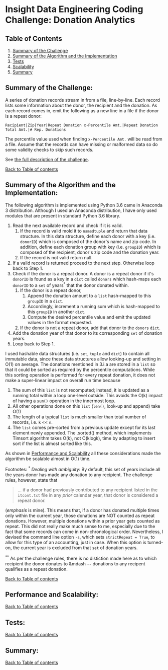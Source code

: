 # Insight Data Engineering Coding Challenge: Donation Analytics

## Table of Contents
1. [Summary of the Challenge](README.md#summary-of-the-challenge)
1. [Summary of the Algorithm and the Implementation](README.md#summary-of-the-algorithm-and-the-implementation)
1. [Tests](README.md#tests)
1. [Scalability](README.md#scalability)
1. [Summary](README.md#summary)

## Summary of the Challenge:
A series of donation records stream in from a file, line-by-line. 
Each record lists some information about the donor, the recipient and the donation. 
As each record comes in, emit the following as a new line in a file if the donor is a repeat donor: 

    Recipient|Zip|Year|Repeat Donation x-Percentile Amt.|Repeat Donation Total Amt.|# Rep. Donations 

The percentile value used when finding `x-Percentile Amt.` will be read from a file. 
Assume that the records can have missing or malformed data so do some validity checks to skip such 
records.

See [the full description of the challenge](https://github.com/InsightDataScience/donation-analytics/blob/master/README.md).

[Back to Table of contents](README.md#table-of-contents)


## Summary of the Algorithm and the Implementation:
The following algorithm is implemented using Python 3.6 came in Anaconda 3 distribution. 
Although I used an Anaconda distribution, I have only used modules that are present in standard 
Python 3.6 library.

1. Read the next available record and check if it is valid.
   1. If the record is valid mold it to `namedtuple` and return that data structure. 
      In this data structure, define each donor with a key (i.e. `donorID`) which is composed of 
      the donor's name and zip code.
      In addition, define each donation group with key (i.e. `groupID`) which is composed of the 
      recipient, donor's zip code and the donation year.
   1. If the record is not valid return null.
1. If a valid record is returned proceed to the next step. Otherwise loop back to Step 1.
1. Check if the donor is a repeat donor.
   A donor is a repeat donor if it's `donorID` is found as a key in  a `dict` called `donors` which 
   hash-maps each `donorID` to a `set` of years<sup>\*</sup> that the donor donated within.
   1. If the donor is a repeat donor, 
      1. Append the donation amount to a `list` hash-mapped to this `groupID` in a `dict`.
      1. Accordingly, increment a running sum which is hash-mapped to this `groupID` in another `dict`. 
      1. Compute the desired percentile value and emit the updated values in the format requested.
   1. If the donor is not a repeat donor, add that donor to the `donors` `dict`.
1. Add the donation year of that donor to its corresponding `set` of donation years.
1. Loop back to Step 1.

I used hashable data structures (i.e. `set`, `tuple` and `dict`) to contain all immutable data, since 
these data structures allow looking-up and setting in O(1) on average.
The donations mentioned in 3.i.a are stored in a `list` so that it could be sorted as required by the
percentile computations.
While this sorting operation is performed for every repeat donation, it does not make a super-linear 
impact on overall run time because
1. The sum of this `list` is not recomputed; instead, it is updated as a running total within a loop
   one-level outside.
   This avoids the O(k) impact of having a `sum()` operation in the innermost loop.
1. All other operations done on this `list` (`len()`, look-up and append) take O(1)   
1. The length of a typical `list` is much smaller than total number of records, i.e. `k` << `n`.
1. The `list` comes pre-sorted from a previous update except for its last element newly appended.
   The .sorted() method, which implements Timsort algorithm takes O(k), not O(klogk), time by adapting
   to insert sort if the list is almost sorted like this. 

As shown in [Performance and Scalability](Readme.md#performance-and-scalability) all these 
considerations made the algorithm be scalable almost in O(1) time. 

Footnotes:
<sup>\*</sup>  *Dealing with ambiguity*:
By default, this set of years include all the years donor has made any donation to any recipient. 
The challenge rules, however, state that
  
>... if a donor had previously contributed to any recipient listed in the `itcont.txt` file 
 in any *prior* calendar year, that donor is considered a repeat donor.

(*emphasis* is mine). 
This means that, if a donor has donated multiple times only within the current year, 
those donations are NOT counted as repeat donations.
However, multiple donations within a prior year gets counted as repeat.
This did not really make much sense to me, especially due to the fact that some records can come in
non-chronological order.
Nevertheless, I devised the command line option `-s`, which sets `strictRepeat = True`, to allow for 
this type of an accounting, just in case. When this option is turned-on, the current year is excluded
from that `set` of donation years. 
   
<sup>\*\*</sup> As per the challenge rules, there is no distiction made here as to which recipient the 
donor donates to &mdash `--` donations to any recipent qualifies as a repeat donation.

[Back to Table of contents](README.md#table-of-contents)

## Performance and Scalability:


[Back to Table of contents](README.md#table-of-contents)


## Tests:


[Back to Table of contents](README.md#table-of-contents)


## Summary:


[Back to Table of contents](README.md#table-of-contents)


